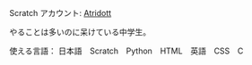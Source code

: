 Scratch アカウント:
<a href="https://scratch.mit.edu/users/Atridott/">Atridott</a>

やることは多いのに呆けている中学生。

使える言語： 日本語　Scratch　Python　HTML　英語　CSS　C

